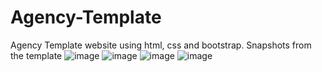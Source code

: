 # Agency-Template
Agency Template website using html, css and bootstrap.
Snapshots from the template 
![image](https://user-images.githubusercontent.com/50213964/211440798-cdc3925f-2386-49f4-be2b-95bd9958d471.png)
![image](https://user-images.githubusercontent.com/50213964/211440842-291effb7-a148-41f1-850b-2f9b806fb54e.png)
![image](https://user-images.githubusercontent.com/50213964/211440888-9a7e71b4-624a-4474-8729-d79b566684e3.png)
![image](https://user-images.githubusercontent.com/50213964/211440973-1551dd56-8a61-441d-8a40-132c62fe4fdc.png)
